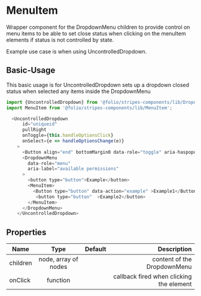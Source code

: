 # MenuItem
Wrapper component for the DropdownMenu children to provide control on menu items to be able to set close status when clicking on the menuItem elements if status is not controlled by state.

Example use case is when using UncontrolledDropdown.

## Basic-Usage
This basic usage is for UncontrolledDropdown sets up a dropdown closed status when selected  any items inside the DropdownMenu 

```js
import {UncontrolledDropdown} from '@folio/stripes-components/lib/Dropdown';
import MenuItem from '@folio/stripes-components/lib/MenuItem';

  <UncontrolledDropdown
      id="uniqueid"
      pullRight
      onToggle={this.handleOptionsClick}
      onSelect={e => handleOptionsChange(e)}
    >
      <Button align="end" bottomMargin0 data-role="toggle" aria-haspopup="true" t>&#46;&#46;&#46;</Button>
      <DropdownMenu
        data-role="menu"
        aria-label="available permissions"
      > 
        <button type="button">Example</button>
        <MenuItem>
          <Button type="button" data-action="example" >Example1</Button>
           <button type="button"  >Example2</button>
        </MenuItem>
      </DropdownMenu>
    </UncontrolledDropdown>
```

## Properties

| **Name**        | **Type**           | **Default**  | **Description**
| ------------- |:-------------:| -----:|------------:|
|children | node, array of nodes | |content of the DropdownMenu |
| onClick | function      |   |   callback fired when clicking the element|
